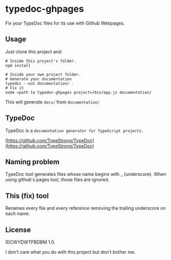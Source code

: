 # typedoc-ghpages

Fix your TypeDoc files for its use with Github Webpages.

## Usage

Just clone this project and:

```
# Inside this project's folder.
npm install

# Inside your own project folder.
# Generate your documentation
typedoc --out documentation/ .
# Fix it
node <path to typedoc-ghpages project>/bin/app.js documentation/
```

This will generate `docs/` from `documentation/`

## TypeDoc

TypeDoc is a `documentation generator for TypeScript projects.`

[https://github.com/TypeStrong/TypeDoc](https://github.com/TypeStrong/TypeDoc)

## Naming problem

TypeDoc tool generates files whose name begins with _ (underscore). When using
github's pages tool, those files are ignored. 

## This (fix) tool

Renames every file and every reference removing the trailing underscore on each name.

## License

IDCWYDWTPBDBM 1.0.

I don't care what you do with this project but don't bother me. 
